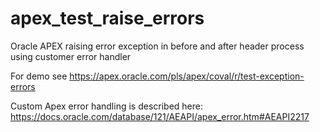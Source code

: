 # apex_test_raise_errors
Oracle APEX raising error exception in before and after header process using customer error handler

For demo see <a href="https://apex.oracle.com/pls/apex/coval/r/test-exception-errors">https://apex.oracle.com/pls/apex/coval/r/test-exception-errors</a>

Custom Apex error handling is described here: <a href="https://docs.oracle.com/database/121/AEAPI/apex_error.htm#AEAPI2217"> https://docs.oracle.com/database/121/AEAPI/apex_error.htm#AEAPI2217</a>

